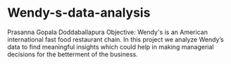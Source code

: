 # Wendy-s-data-analysis
Prasanna Gopala Doddaballapura
Objective:
Wendy's is an American international fast food restaurant chain. In this project we analyze Wendy’s data to find meaningful insights which could help in making managerial decisions for the betterment of the business.
